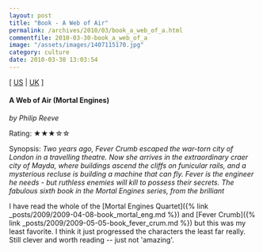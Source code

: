 ```yaml
---
layout: post
title: "Book - A Web of Air"
permalink: /archives/2010/03/book_a_web_of_a.html
commentfile: 2010-03-30-book_a_web_of_a
image: "/assets/images/1407115170.jpg"
category: culture
date: 2010-03-30 13:03:54
---
```


\[ [US](http://www.amazon.com/o/asin/1407115170) | [UK](http://www.amazon.co.uk/o/asin/1407115170) \]

#### A Web of Air (Mortal Engines)

<em>by Philip Reeve</em>

Rating: ★★★☆☆

<div class="book_synopsis" markdown="1">
Synopsis: <em> Two years ago, Fever Crumb escaped the war-torn city of London in a travelling theatre. Now she arrives in the extraordinary craer city of Mayda, where buildings ascend the cliffs on funicular rails, and a mysterious recluse is building a machine that can fly. Fever is the engineer he needs - but ruthless enemies will kill to possess their secrets. The fabulous sixth book in the Mortal Engines series, from the brilliant </em>
</div>

I have read the whole of the [Mortal Engines Quartet]({% link _posts/2009/2009-04-08-book_mortal_eng.md %}) and [Fever Crumb]({% link _posts/2009/2009-05-05-book_fever_crum.md %}) but this was my least favorite. I think it just progressed the characters the least far really. Still clever and worth reading -- just not 'amazing'.
